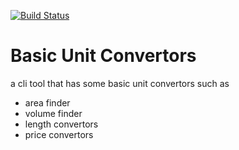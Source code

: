 [![Build Status](https://travis-ci.org/ghalib5000/Basic_Unit_Convertors.svg?branch=master)](https://travis-ci.org/ghalib5000/Basic_Unit_Convertors)

# Basic Unit Convertors

a cli tool that has some basic unit convertors such as
- area finder
- volume finder
- length convertors
- price convertors